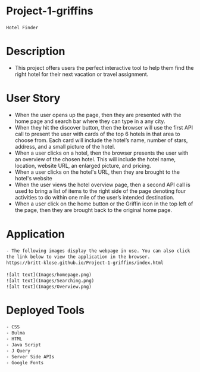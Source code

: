 # Project-1-griffins
    Hotel Finder

# Description
- This project offers users the perfect interactive tool to help them find the right hotel for their next vacation or travel assignment. 

# User Story
- When the user opens up the page, then they are presented with the home page and search bar where they can type in a any city.
- When they hit the discover button, then the browser will use the first API call to present the user with cards of the top 6 hotels in that area to choose from. Each card will include the hotel’s name, number of stars, address, and a small picture of the hotel. 
- When a user clicks on a hotel, then the browser presents the user with an overview of the chosen hotel. This will include the hotel name, location, website URL, an enlarged picture, and pricing.
- When a user clicks on the hotel's URL, then they are brought to the hotel's website
- When the user views the hotel overview page, then a second API call is used to bring a list of items to the right side of the page denoting four activities to do within one mile of the user’s intended destination. 
- When a user click on the home button or the Griffin icon in the top left of the page, then they are brought back to the original home page. 



# Application
    - The following images display the webpage in use. You can also click the link below to view the application in the browser. 
    https://britt-klose.github.io/Project-1-griffins/index.html 

    ![alt text](Images/homepage.png)
    ![alt text](Images/Searching.png)
    ![alt text](Images/Overview.png)


# Deployed Tools
    - CSS
    - Bulma
    - HTML
    - Java Script
    - J Query
    - Server Side APIs
    - Google Fonts


